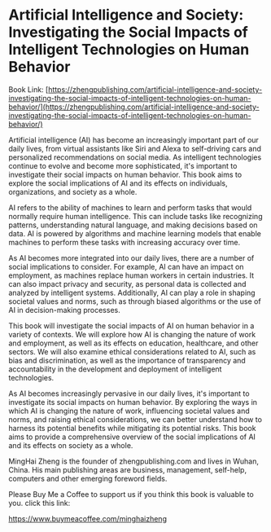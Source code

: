# Artificial Intelligence and Society: Investigating the Social Impacts of Intelligent Technologies on Human Behavior

Book Link: [https://zhengpublishing.com/artificial-intelligence-and-society-investigating-the-social-impacts-of-intelligent-technologies-on-human-behavior/](https://zhengpublishing.com/artificial-intelligence-and-society-investigating-the-social-impacts-of-intelligent-technologies-on-human-behavior/)

Artificial intelligence (AI) has become an increasingly important part of our daily lives, from virtual assistants like Siri and Alexa to self-driving cars and personalized recommendations on social media. As intelligent technologies continue to evolve and become more sophisticated, it's important to investigate their social impacts on human behavior. This book aims to explore the social implications of AI and its effects on individuals, organizations, and society as a whole.

AI refers to the ability of machines to learn and perform tasks that would normally require human intelligence. This can include tasks like recognizing patterns, understanding natural language, and making decisions based on data. AI is powered by algorithms and machine learning models that enable machines to perform these tasks with increasing accuracy over time.

As AI becomes more integrated into our daily lives, there are a number of social implications to consider. For example, AI can have an impact on employment, as machines replace human workers in certain industries. It can also impact privacy and security, as personal data is collected and analyzed by intelligent systems. Additionally, AI can play a role in shaping societal values and norms, such as through biased algorithms or the use of AI in decision-making processes.

This book will investigate the social impacts of AI on human behavior in a variety of contexts. We will explore how AI is changing the nature of work and employment, as well as its effects on education, healthcare, and other sectors. We will also examine ethical considerations related to AI, such as bias and discrimination, as well as the importance of transparency and accountability in the development and deployment of intelligent technologies.

As AI becomes increasingly pervasive in our daily lives, it's important to investigate its social impacts on human behavior. By exploring the ways in which AI is changing the nature of work, influencing societal values and norms, and raising ethical considerations, we can better understand how to harness its potential benefits while mitigating its potential risks. This book aims to provide a comprehensive overview of the social implications of AI and its effects on society as a whole.

MingHai Zheng is the founder of zhengpublishing.com and lives in Wuhan, China. His main publishing areas are business, management, self-help, computers and other emerging foreword fields.

Please Buy Me a Coffee to support us if you think this book is valuable to you. click this link:

https://www.buymeacoffee.com/minghaizheng
